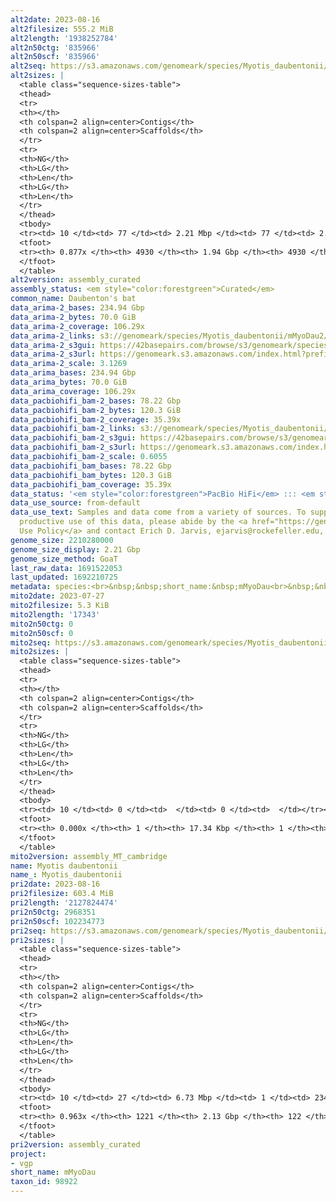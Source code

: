 ```yaml
---
alt2date: 2023-08-16
alt2filesize: 555.2 MiB
alt2length: '1938252784'
alt2n50ctg: '835966'
alt2n50scf: '835966'
alt2seq: https://s3.amazonaws.com/genomeark/species/Myotis_daubentonii/mMyoDau2/assembly_curated/mMyoDau2.alt.cur.20230816.fasta.gz
alt2sizes: |
  <table class="sequence-sizes-table">
  <thead>
  <tr>
  <th></th>
  <th colspan=2 align=center>Contigs</th>
  <th colspan=2 align=center>Scaffolds</th>
  </tr>
  <tr>
  <th>NG</th>
  <th>LG</th>
  <th>Len</th>
  <th>LG</th>
  <th>Len</th>
  </tr>
  </thead>
  <tbody>
  <tr><td> 10 </td><td> 77 </td><td> 2.21 Mbp </td><td> 77 </td><td> 2.21 Mbp </td></tr><tr><td> 20 </td><td> 192 </td><td> 1.70 Mbp </td><td> 192 </td><td> 1.70 Mbp </td></tr><tr><td> 30 </td><td> 338 </td><td> 1.34 Mbp </td><td> 338 </td><td> 1.34 Mbp </td></tr><tr><td> 40 </td><td> 523 </td><td> 1.06 Mbp </td><td> 523 </td><td> 1.06 Mbp </td></tr><tr style="background-color:#cccccc;"><td> 50 </td><td> 756 </td><td> 0.84 Mbp </td><td> 756 </td><td> 0.84 Mbp </td></tr><tr><td> 60 </td><td> 1066 </td><td> 0.61 Mbp </td><td> 1066 </td><td> 0.61 Mbp </td></tr><tr><td> 70 </td><td> 1492 </td><td> 426.56 Kbp </td><td> 1492 </td><td> 426.56 Kbp </td></tr><tr><td> 80 </td><td> 2199 </td><td> 213.68 Kbp </td><td> 2199 </td><td> 213.68 Kbp </td></tr><tr><td> 90 </td><td> 0 </td><td>  </td><td> 0 </td><td>  </td></tr><tr><td> 100 </td><td> 0 </td><td>  </td><td> 0 </td><td>  </td></tr></tbody>
  <tfoot>
  <tr><th> 0.877x </th><th> 4930 </th><th> 1.94 Gbp </th><th> 4930 </th><th> 1.94 Gbp </th></tr>
  </tfoot>
  </table>
alt2version: assembly_curated
assembly_status: <em style="color:forestgreen">Curated</em>
common_name: Daubenton's bat
data_arima-2_bases: 234.94 Gbp
data_arima-2_bytes: 70.0 GiB
data_arima-2_coverage: 106.29x
data_arima-2_links: s3://genomeark/species/Myotis_daubentonii/mMyoDau2/genomic_data/arima/<br>
data_arima-2_s3gui: https://42basepairs.com/browse/s3/genomeark/species/Myotis_daubentonii/mMyoDau2/genomic_data/arima/
data_arima-2_s3url: https://genomeark.s3.amazonaws.com/index.html?prefix=species/Myotis_daubentonii/mMyoDau2/genomic_data/arima/
data_arima-2_scale: 3.1269
data_arima_bases: 234.94 Gbp
data_arima_bytes: 70.0 GiB
data_arima_coverage: 106.29x
data_pacbiohifi_bam-2_bases: 78.22 Gbp
data_pacbiohifi_bam-2_bytes: 120.3 GiB
data_pacbiohifi_bam-2_coverage: 35.39x
data_pacbiohifi_bam-2_links: s3://genomeark/species/Myotis_daubentonii/mMyoDau2/genomic_data/pacbio_hifi/<br>
data_pacbiohifi_bam-2_s3gui: https://42basepairs.com/browse/s3/genomeark/species/Myotis_daubentonii/mMyoDau2/genomic_data/pacbio_hifi/
data_pacbiohifi_bam-2_s3url: https://genomeark.s3.amazonaws.com/index.html?prefix=species/Myotis_daubentonii/mMyoDau2/genomic_data/pacbio_hifi/
data_pacbiohifi_bam-2_scale: 0.6055
data_pacbiohifi_bam_bases: 78.22 Gbp
data_pacbiohifi_bam_bytes: 120.3 GiB
data_pacbiohifi_bam_coverage: 35.39x
data_status: '<em style="color:forestgreen">PacBio HiFi</em> ::: <em style="color:forestgreen">Arima</em>'
data_use_source: from-default
data_use_text: Samples and data come from a variety of sources. To support fair and
  productive use of this data, please abide by the <a href="https://genome10k.soe.ucsc.edu/data-use-policies/">Data
  Use Policy</a> and contact Erich D. Jarvis, ejarvis@rockefeller.edu, with any questions.
genome_size: 2210280000
genome_size_display: 2.21 Gbp
genome_size_method: GoaT
last_raw_data: 1691522053
last_updated: 1692210725
metadata: species:<br>&nbsp;&nbsp;short_name:&nbsp;mMyoDau<br>&nbsp;&nbsp;name:&nbsp;Myotis&nbsp;daubentonii<br>&nbsp;&nbsp;taxon_id:&nbsp;98922<br>&nbsp;&nbsp;common_name:&nbsp;Daubenton's&nbsp;bat<br>&nbsp;&nbsp;order:<br>&nbsp;&nbsp;&nbsp;&nbsp;name:&nbsp;Chiroptera<br>&nbsp;&nbsp;family:<br>&nbsp;&nbsp;&nbsp;&nbsp;name:&nbsp;Vespertilionidae<br>&nbsp;&nbsp;individuals:<br>&nbsp;&nbsp;&nbsp;&nbsp;-&nbsp;short_name:&nbsp;mMyoDau2<br>&nbsp;&nbsp;&nbsp;&nbsp;&nbsp;&nbsp;biosample_id:&nbsp;SAMEA9921455<br>&nbsp;&nbsp;&nbsp;&nbsp;&nbsp;&nbsp;sex:&nbsp;male<br>&nbsp;&nbsp;genome_size:&nbsp;2210280000<br>&nbsp;&nbsp;genome_size_method:&nbsp;GoaT<br>&nbsp;&nbsp;project:&nbsp;[&nbsp;vgp&nbsp;]<br>
mito2date: 2023-07-27
mito2filesize: 5.3 KiB
mito2length: '17343'
mito2n50ctg: 0
mito2n50scf: 0
mito2seq: https://s3.amazonaws.com/genomeark/species/Myotis_daubentonii/mMyoDau2/assembly_MT_cambridge/mMyoDau2.MT.20230727.fasta.gz
mito2sizes: |
  <table class="sequence-sizes-table">
  <thead>
  <tr>
  <th></th>
  <th colspan=2 align=center>Contigs</th>
  <th colspan=2 align=center>Scaffolds</th>
  </tr>
  <tr>
  <th>NG</th>
  <th>LG</th>
  <th>Len</th>
  <th>LG</th>
  <th>Len</th>
  </tr>
  </thead>
  <tbody>
  <tr><td> 10 </td><td> 0 </td><td>  </td><td> 0 </td><td>  </td></tr><tr><td> 20 </td><td> 0 </td><td>  </td><td> 0 </td><td>  </td></tr><tr><td> 30 </td><td> 0 </td><td>  </td><td> 0 </td><td>  </td></tr><tr><td> 40 </td><td> 0 </td><td>  </td><td> 0 </td><td>  </td></tr><tr style="background-color:#cccccc;"><td> 50 </td><td> 0 </td><td style="background-color:#ff8888;">  </td><td> 0 </td><td style="background-color:#ff8888;">  </td></tr><tr><td> 60 </td><td> 0 </td><td>  </td><td> 0 </td><td>  </td></tr><tr><td> 70 </td><td> 0 </td><td>  </td><td> 0 </td><td>  </td></tr><tr><td> 80 </td><td> 0 </td><td>  </td><td> 0 </td><td>  </td></tr><tr><td> 90 </td><td> 0 </td><td>  </td><td> 0 </td><td>  </td></tr><tr><td> 100 </td><td> 0 </td><td>  </td><td> 0 </td><td>  </td></tr></tbody>
  <tfoot>
  <tr><th> 0.000x </th><th> 1 </th><th> 17.34 Kbp </th><th> 1 </th><th> 17.34 Kbp </th></tr>
  </tfoot>
  </table>
mito2version: assembly_MT_cambridge
name: Myotis daubentonii
name_: Myotis_daubentonii
pri2date: 2023-08-16
pri2filesize: 603.4 MiB
pri2length: '2127824474'
pri2n50ctg: 2968351
pri2n50scf: 102234773
pri2seq: https://s3.amazonaws.com/genomeark/species/Myotis_daubentonii/mMyoDau2/assembly_curated/mMyoDau2.pri.cur.20230816.fasta.gz
pri2sizes: |
  <table class="sequence-sizes-table">
  <thead>
  <tr>
  <th></th>
  <th colspan=2 align=center>Contigs</th>
  <th colspan=2 align=center>Scaffolds</th>
  </tr>
  <tr>
  <th>NG</th>
  <th>LG</th>
  <th>Len</th>
  <th>LG</th>
  <th>Len</th>
  </tr>
  </thead>
  <tbody>
  <tr><td> 10 </td><td> 27 </td><td> 6.73 Mbp </td><td> 1 </td><td> 234.11 Mbp </td></tr><tr><td> 20 </td><td> 62 </td><td> 5.78 Mbp </td><td> 2 </td><td> 222.57 Mbp </td></tr><tr><td> 30 </td><td> 105 </td><td> 4.61 Mbp </td><td> 3 </td><td> 220.08 Mbp </td></tr><tr><td> 40 </td><td> 159 </td><td> 3.61 Mbp </td><td> 5 </td><td> 116.92 Mbp </td></tr><tr style="background-color:#cccccc;"><td> 50 </td><td> 226 </td><td style="background-color:#88ff88;"> 2.97 Mbp </td><td> 7 </td><td style="background-color:#88ff88;"> 102.23 Mbp </td></tr><tr><td> 60 </td><td> 311 </td><td> 2.38 Mbp </td><td> 9 </td><td> 95.74 Mbp </td></tr><tr><td> 70 </td><td> 417 </td><td> 1.81 Mbp </td><td> 12 </td><td> 82.56 Mbp </td></tr><tr><td> 80 </td><td> 557 </td><td> 1.36 Mbp </td><td> 15 </td><td> 59.70 Mbp </td></tr><tr><td> 90 </td><td> 775 </td><td> 0.72 Mbp </td><td> 19 </td><td> 44.30 Mbp </td></tr><tr><td> 100 </td><td> 0 </td><td>  </td><td> 0 </td><td>  </td></tr></tbody>
  <tfoot>
  <tr><th> 0.963x </th><th> 1221 </th><th> 2.13 Gbp </th><th> 122 </th><th> 2.13 Gbp </th></tr>
  </tfoot>
  </table>
pri2version: assembly_curated
project:
- vgp
short_name: mMyoDau
taxon_id: 98922
---
```

